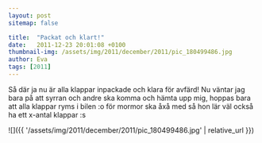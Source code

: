 ```yaml
---
layout: post
sitemap: false

title:  "Packat och klart!"
date:   2011-12-23 20:01:08 +0100
thumbnail-img: /assets/img/2011/december/2011/pic_180499486.jpg
author: Eva
tags: [2011]
---
```


Så där ja nu är alla klappar inpackade och klara för avfärd! Nu väntar jag bara på att syrran och andre ska komma och hämta upp mig, hoppas bara att alla klappar ryms i bilen :o för mormor ska åxå med så hon lär väl också ha ett x-antal klappar :s

![]({{ '/assets/img/2011/december/2011/pic_180499486.jpg'  | relative_url }})

